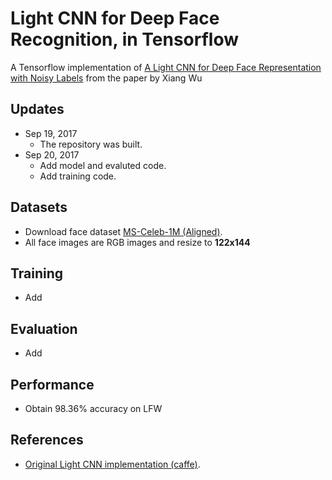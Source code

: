 #  Light CNN for Deep Face Recognition, in Tensorflow
A Tensorflow implementation of [A Light CNN for Deep Face Representation with Noisy Labels](https://arxiv.org/abs/1511.02683) from the paper by Xiang Wu 

## Updates
- Sep 19, 2017
	- The repository was built.
- Sep 20, 2017
	- Add model and evaluted code.
	- Add training code.

## Datasets
- Download face dataset [MS-Celeb-1M (Aligned)](http://www.msceleb.org/download/aligned).
- All face images are RGB images and resize to **122x144** 

## Training 
- Add

## Evaluation
- Add

## Performance
- Obtain 98.36% accuracy on LFW

## References
- [Original Light CNN implementation (caffe)](https://github.com/AlfredXiangWu/face_verification_experiment).
